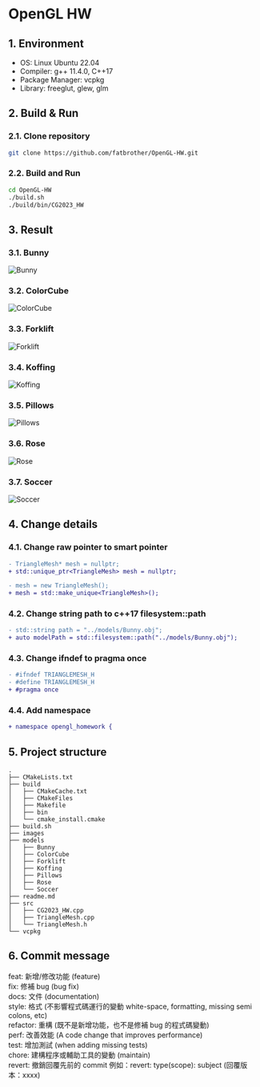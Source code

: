 # OpenGL HW

## 1. Environment

* OS: Linux Ubuntu 22.04
* Compiler: g++ 11.4.0, C++17
* Package Manager: vcpkg
* Library: freeglut, glew, glm

## 2. Build & Run

### 2.1. Clone repository

```bash
git clone https://github.com/fatbrother/OpenGL-HW.git
```

### 2.2. Build and Run

```bash
cd OpenGL-HW
./build.sh
./build/bin/CG2023_HW
```

## 3. Result

### 3.1. Bunny

![Bunny](./images/bunny.png)

### 3.2. ColorCube
![ColorCube](./images/color_cube.png)

### 3.3. Forklift
![Forklift](./images/forklift.png)

### 3.4. Koffing
![Koffing](./images/koffing.png)

### 3.5. Pillows
![Pillows](./images/pillows.png)

### 3.6. Rose
![Rose](./images/rose.png)

### 3.7. Soccer
![Soccer](./images/soccer.png)

## 4. Change details

### 4.1. Change raw pointer to smart pointer

```diff
- TriangleMesh* mesh = nullptr;
+ std::unique_ptr<TriangleMesh> mesh = nullptr;
```

```diff
- mesh = new TriangleMesh();
+ mesh = std::make_unique<TriangleMesh>();
```

### 4.2. Change string path to c++17 filesystem::path

```diff
- std::string path = "../models/Bunny.obj";
+ auto modelPath = std::filesystem::path("../models/Bunny.obj");
```

### 4.3. Change ifndef to pragma once

```diff
- #ifndef TRIANGLEMESH_H
- #define TRIANGLEMESH_H
+ #pragma once
```

### 4.4. Add namespace

```diff
+ namespace opengl_homework {
```

## 5. Project structure

```
.
├── CMakeLists.txt
├── build
│   ├── CMakeCache.txt
│   ├── CMakeFiles
│   ├── Makefile
│   ├── bin
│   └── cmake_install.cmake
├── build.sh
├── images
├── models
│   ├── Bunny
│   ├── ColorCube
│   ├── Forklift
│   ├── Koffing
│   ├── Pillows
│   ├── Rose
│   └── Soccer
├── readme.md
├── src
│   ├── CG2023_HW.cpp
│   ├── TriangleMesh.cpp
│   └── TriangleMesh.h
└── vcpkg
```
## 6. Commit message

feat: 新增/修改功能 (feature)  
fix: 修補 bug (bug fix)  
docs: 文件 (documentation)  
style: 格式 (不影響程式碼運行的變動 white-space, formatting, missing semi colons, etc)  
refactor: 重構 (既不是新增功能，也不是修補 bug 的程式碼變動)  
perf: 改善效能 (A code change that improves performance)  
test: 增加測試 (when adding missing tests)  
chore: 建構程序或輔助工具的變動 (maintain)  
revert: 撤銷回覆先前的 commit 例如：revert: type(scope): subject (回覆版本：xxxx)  
